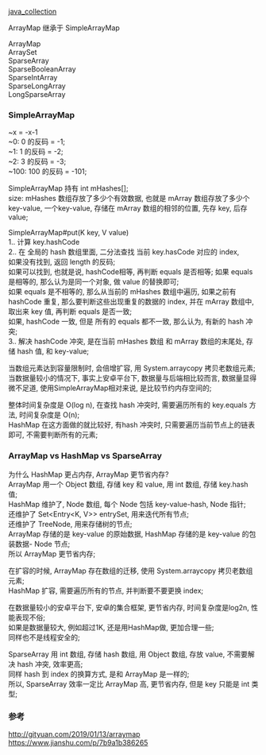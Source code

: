 
[java_collection](/Java/java_collection.md)  

ArrayMap 继承于 SimpleArrayMap  

ArrayMap  
ArraySet  
SparseArray  
SparseBooleanArray  
SparseIntArray  
SparseLongArray  
LongSparseArray  

### SimpleArrayMap  
~x = -x-1  
~0: 0 的反码 = -1;  
~1: 1 的反码 = -2;  
~2: 3 的反码 = -3;  
~100: 100 的反码 = -101;  

SimpleArrayMap 持有 int mHashes[];  
size: mHashes 数组存放了多少个有效数据, 也就是 mArray 数组存放了多少个 key-value, 一个key-value, 存储在 mArray 数组的相邻的位置, 先存 key, 后存 value;  

SimpleArrayMap#put(K key, V value)  
1.. 计算 key.hashCode  
2.. 在 全局的 hash 数组里面, 二分法查找 当前 key.hasCode 对应的 index,  
  如果没有找到, 返回 length 的反码;  
  如果可以找到, 也就是说, hashCode相等, 
      再判断 equals 是否相等;
      如果 equals 是相等的, 那么认为是同一个对象, 做 value 的替换即可;  
      如果 equals 是不相等的, 那么从当前的 mHashes 数组中遍历, 如果之前有 hashCode 重复, 那么要判断这些出现重复的数据的 index, 并在 mArray 数组中, 取出来 key 值, 再判断 equals 是否一致;  
          如果, hashCode 一致, 但是 所有的 equals 都不一致, 那么认为, 有新的 hash 冲突;    
3.. 解决 hashCode 冲突, 是在当前 mHashes 数组 和 mArray 数组的末尾处, 存储 hash 值, 和 key-value;  

当数组元素达到容量限制时, 会倍增扩容, 用 System.arraycopy 拷贝老数组元素;  
当数据量较小的情况下, 事实上安卓平台下, 数据量与后端相比较而言, 数据量显得微不足道, 使用SimpleArrayMap相对来说, 是比较节约内存空间的; 

整体时间复杂度是 O(log n), 在查找 hash 冲突时, 需要遍历所有的 key.equals 方法, 时间复杂度是 O(n);  
HashMap 在这方面做的就比较好, 有hash 冲突时, 只需要遍历当前节点上的链表即可, 不需要判断所有的元素;  
 

### ArrayMap vs HashMap vs SparseArray  
为什么 HashMap 更占内存, ArrayMap 更节省内存?  
ArrayMap 用一个 Object 数组, 存储 key 和 value, 用 int 数组, 存储 key.hash 值;  
HashMap 维护了, Node 数组,  每个 Node 包括 key-value-hash, Node 指针;  
还维护了 Set<Entry<K, V>> entrySet, 用来迭代所有节点;  
还维护了 TreeNode, 用来存储树的节点;  
ArrayMap 存储的是 key-value 的原始数据, HashMap 存储的是 key-value 的包装数据- Node 节点;  
所以 ArrayMap 更节省内存;  

在扩容的时候, ArrayMap 存在数组的迁移, 使用 System.arraycopy 拷贝老数组元素;  
HashMap 扩容, 需要遍历所有的节点, 并判断要不要更换 index;  

在数据量较小的安卓平台下, 安卓的集合框架, 更节省内存, 时间复杂度是log2n, 性能表现不俗;  
如果是数据量较大, 例如超过1K, 还是用HashMap做, 更加合理一些;  
同样也不是线程安全的;  

SparseArray 用 int 数组, 存储 hash 数组, 用 Object 数组, 存放 value, 不需要解决 hash 冲突,  效率更高;  
同样 hash 到 index 的换算方式, 是和 ArrayMap 是一样的;  
所以, SparseArray 效率一定比 ArrayMap 高, 更节省内存, 但是 key 只能是 int 类型;  


### 参考  
http://gityuan.com/2019/01/13/arraymap  
https://www.jianshu.com/p/7b9a1b386265  





